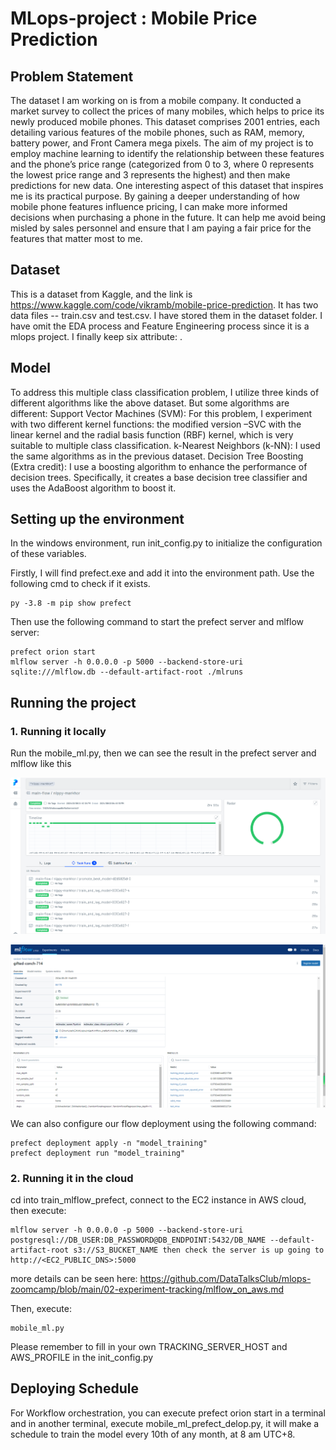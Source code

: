 # MLops-project : Mobile Price Prediction
##  Problem Statement
The dataset I am working on is from a mobile company. It conducted a market survey to collect the prices of many mobiles, which helps to price its newly produced mobile phones. This dataset comprises 2001 entries, each detailing various features of the mobile phones, such as RAM, memory, battery power, and Front Camera mega pixels. The aim of my project is to employ machine learning to identify the relationship between these features and the phone’s price range (categorized from 0 to 3, where 0 represents the lowest price range and 3 represents the highest) and then make predictions
for new data.
One interesting aspect of this dataset that inspires me is its practical purpose. By gaining a deeper understanding of how mobile phone features influence pricing, I can make more informed decisions when purchasing a phone in the future. It can help me avoid being misled by sales personnel and ensure that I am paying a fair price for the features that matter most to me.

## Dataset
This is a dataset from Kaggle, and the link is https://www.kaggle.com/code/vikramb/mobile-price-prediction. It has two data files -- train.csv and test.csv. I have stored them in the dataset folder. I have omit the EDA process and Feature Engineering process since it is a mlops project. I finally keep six attribute:  . 

## Model
To address this multiple class classification problem, I utilize three kinds of different algorithms like the above dataset. But some algorithms are different:
Support Vector Machines (SVM): For this problem, I experiment with two different kernel functions: the modified version –SVC with the linear kernel and the radial basis function (RBF) kernel, which is very suitable to multiple class classification.
k-Nearest Neighbors (k-NN): I used the same algorithms as in the previous dataset.
Decision Tree Boosting (Extra credit): I use a boosting algorithm to enhance the performance of decision trees. Specifically, it creates a base decision tree classifier and uses the AdaBoost algorithm to boost it.

## Setting up the environment
In the windows environment, run init_config.py to initialize the configuration of these variables.  

Firstly, I will find prefect.exe and add it into the environment path. Use the following cmd to check if it exists.
```
py -3.8 -m pip show prefect
```

Then use the following command to start the prefect server and mlflow server:
```
prefect orion start
mlflow server -h 0.0.0.0 -p 5000 --backend-store-uri sqlite:///mlflow.db --default-artifact-root ./mlruns
```

## Running the project
### 1. Running it locally
Run the mobile_ml.py, then we can see the result in the prefect server and mlflow like this

![prefect](pics/p1.png)


![mlflow](pics/p2.png)


We can also configure our flow deployment using the following command:
```
prefect deployment apply -n "model_training"
prefect deployment run "model_training"
```

### 2. Running it in the cloud
cd into train_mlflow_prefect, connect to the EC2 instance in AWS cloud, then execute:

```
mlflow server -h 0.0.0.0 -p 5000 --backend-store-uri postgresql://DB_USER:DB_PASSWORD@DB_ENDPOINT:5432/DB_NAME --default-artifact-root s3://S3_BUCKET_NAME then check the server is up going to http://<EC2_PUBLIC_DNS>:5000
```
 more details can be seen here: https://github.com/DataTalksClub/mlops-zoomcamp/blob/main/02-experiment-tracking/mlflow_on_aws.md 
 
 Then, execute:
  ```
  mobile_ml.py
  ```

  Please remember to fill in your own TRACKING_SERVER_HOST and AWS_PROFILE in the init_config.py 


## Deploying Schedule
  For Workflow orchestration, you can execute prefect orion start in a terminal and in another terminal, execute mobile_ml_prefect_delop.py, it will make a schedule to train the model every 10th of any month, at 8 am UTC+8.